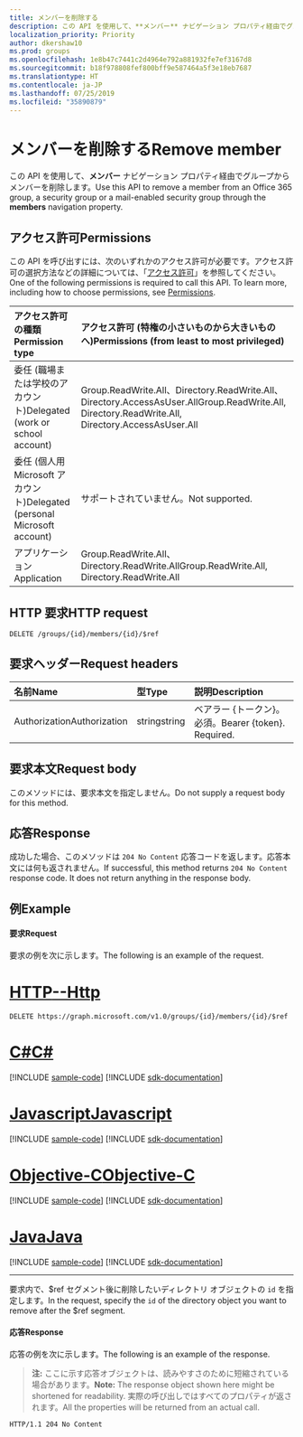 ```yaml
---
title: メンバーを削除する
description: この API を使用して、**メンバー** ナビゲーション プロパティ経由でグループからメンバーを削除します。
localization_priority: Priority
author: dkershaw10
ms.prod: groups
ms.openlocfilehash: 1e8b47c7441c2d4964e792a881932fe7ef3167d8
ms.sourcegitcommit: b18f978808fef800bff9e587464a5f3e18eb7687
ms.translationtype: HT
ms.contentlocale: ja-JP
ms.lasthandoff: 07/25/2019
ms.locfileid: "35890879"
---
```

# <a name="remove-member"></a><span data-ttu-id="6701d-103">メンバーを削除する</span><span class="sxs-lookup"><span data-stu-id="6701d-103">Remove member</span></span>
<span data-ttu-id="6701d-104">この API を使用して、**メンバー** ナビゲーション プロパティ経由でグループからメンバーを削除します。</span><span class="sxs-lookup"><span data-stu-id="6701d-104">Use this API to remove a member from an Office 365 group, a security group or a mail-enabled security group through the **members** navigation property.</span></span>

## <a name="permissions"></a><span data-ttu-id="6701d-105">アクセス許可</span><span class="sxs-lookup"><span data-stu-id="6701d-105">Permissions</span></span>
<span data-ttu-id="6701d-p101">この API を呼び出すには、次のいずれかのアクセス許可が必要です。アクセス許可の選択方法などの詳細については、「[アクセス許可](/graph/permissions-reference)」を参照してください。</span><span class="sxs-lookup"><span data-stu-id="6701d-p101">One of the following permissions is required to call this API. To learn more, including how to choose permissions, see [Permissions](/graph/permissions-reference).</span></span>

|<span data-ttu-id="6701d-108">アクセス許可の種類</span><span class="sxs-lookup"><span data-stu-id="6701d-108">Permission type</span></span>      | <span data-ttu-id="6701d-109">アクセス許可 (特権の小さいものから大きいものへ)</span><span class="sxs-lookup"><span data-stu-id="6701d-109">Permissions (from least to most privileged)</span></span>              |
|:--------------------|:---------------------------------------------------------|
|<span data-ttu-id="6701d-110">委任 (職場または学校のアカウント)</span><span class="sxs-lookup"><span data-stu-id="6701d-110">Delegated (work or school account)</span></span> | <span data-ttu-id="6701d-111">Group.ReadWrite.All、Directory.ReadWrite.All、Directory.AccessAsUser.All</span><span class="sxs-lookup"><span data-stu-id="6701d-111">Group.ReadWrite.All, Directory.ReadWrite.All, Directory.AccessAsUser.All</span></span> |
|<span data-ttu-id="6701d-112">委任 (個人用 Microsoft アカウント)</span><span class="sxs-lookup"><span data-stu-id="6701d-112">Delegated (personal Microsoft account)</span></span> | <span data-ttu-id="6701d-113">サポートされていません。</span><span class="sxs-lookup"><span data-stu-id="6701d-113">Not supported.</span></span> |
|<span data-ttu-id="6701d-114">アプリケーション</span><span class="sxs-lookup"><span data-stu-id="6701d-114">Application</span></span> | <span data-ttu-id="6701d-115">Group.ReadWrite.All、Directory.ReadWrite.All</span><span class="sxs-lookup"><span data-stu-id="6701d-115">Group.ReadWrite.All, Directory.ReadWrite.All</span></span> |

## <a name="http-request"></a><span data-ttu-id="6701d-116">HTTP 要求</span><span class="sxs-lookup"><span data-stu-id="6701d-116">HTTP request</span></span>
<!-- { "blockType": "ignored" } -->
```http
DELETE /groups/{id}/members/{id}/$ref
```

## <a name="request-headers"></a><span data-ttu-id="6701d-117">要求ヘッダー</span><span class="sxs-lookup"><span data-stu-id="6701d-117">Request headers</span></span>
| <span data-ttu-id="6701d-118">名前</span><span class="sxs-lookup"><span data-stu-id="6701d-118">Name</span></span>       | <span data-ttu-id="6701d-119">型</span><span class="sxs-lookup"><span data-stu-id="6701d-119">Type</span></span> | <span data-ttu-id="6701d-120">説明</span><span class="sxs-lookup"><span data-stu-id="6701d-120">Description</span></span>|
|:---------------|:--------|:----------|
| <span data-ttu-id="6701d-121">Authorization</span><span class="sxs-lookup"><span data-stu-id="6701d-121">Authorization</span></span>  | <span data-ttu-id="6701d-122">string</span><span class="sxs-lookup"><span data-stu-id="6701d-122">string</span></span>  | <span data-ttu-id="6701d-p102">ベアラー {トークン}。必須。</span><span class="sxs-lookup"><span data-stu-id="6701d-p102">Bearer {token}. Required.</span></span> |

## <a name="request-body"></a><span data-ttu-id="6701d-125">要求本文</span><span class="sxs-lookup"><span data-stu-id="6701d-125">Request body</span></span>
<span data-ttu-id="6701d-126">このメソッドには、要求本文を指定しません。</span><span class="sxs-lookup"><span data-stu-id="6701d-126">Do not supply a request body for this method.</span></span>

## <a name="response"></a><span data-ttu-id="6701d-127">応答</span><span class="sxs-lookup"><span data-stu-id="6701d-127">Response</span></span>
<span data-ttu-id="6701d-p103">成功した場合、このメソッドは `204 No Content` 応答コードを返します。応答本文には何も返されません。</span><span class="sxs-lookup"><span data-stu-id="6701d-p103">If successful, this method returns `204 No Content` response code. It does not return anything in the response body.</span></span>

## <a name="example"></a><span data-ttu-id="6701d-130">例</span><span class="sxs-lookup"><span data-stu-id="6701d-130">Example</span></span>
#### <a name="request"></a><span data-ttu-id="6701d-131">要求</span><span class="sxs-lookup"><span data-stu-id="6701d-131">Request</span></span>
<span data-ttu-id="6701d-132">要求の例を次に示します。</span><span class="sxs-lookup"><span data-stu-id="6701d-132">The following is an example of the request.</span></span>

# <a name="httptabhttp"></a>[<span data-ttu-id="6701d-133">HTTP</span><span class="sxs-lookup"><span data-stu-id="6701d-133">--Http</span></span>](#tab/http)
<!-- {
  "blockType": "request",
  "name": "delete_member_from_group"
}-->
```http
DELETE https://graph.microsoft.com/v1.0/groups/{id}/members/{id}/$ref
```
# <a name="ctabcsharp"></a>[<span data-ttu-id="6701d-134">C#</span><span class="sxs-lookup"><span data-stu-id="6701d-134">C#</span></span>](#tab/csharp)
[!INCLUDE [sample-code](../includes/snippets/csharp/delete-member-from-group-csharp-snippets.md)]
[!INCLUDE [sdk-documentation](../includes/snippets/snippets-sdk-documentation-link.md)]

# <a name="javascripttabjavascript"></a>[<span data-ttu-id="6701d-135">Javascript</span><span class="sxs-lookup"><span data-stu-id="6701d-135">Javascript</span></span>](#tab/javascript)
[!INCLUDE [sample-code](../includes/snippets/javascript/delete-member-from-group-javascript-snippets.md)]
[!INCLUDE [sdk-documentation](../includes/snippets/snippets-sdk-documentation-link.md)]

# <a name="objective-ctabobjc"></a>[<span data-ttu-id="6701d-136">Objective-C</span><span class="sxs-lookup"><span data-stu-id="6701d-136">Objective-C</span></span>](#tab/objc)
[!INCLUDE [sample-code](../includes/snippets/objc/delete-member-from-group-objc-snippets.md)]
[!INCLUDE [sdk-documentation](../includes/snippets/snippets-sdk-documentation-link.md)]

# <a name="javatabjava"></a>[<span data-ttu-id="6701d-137">Java</span><span class="sxs-lookup"><span data-stu-id="6701d-137">Java</span></span>](#tab/java)
[!INCLUDE [sample-code](../includes/snippets/java/delete-member-from-group-java-snippets.md)]
[!INCLUDE [sdk-documentation](../includes/snippets/snippets-sdk-documentation-link.md)]

---

<span data-ttu-id="6701d-138">要求内で、$ref セグメント後に削除したいディレクトリ オブジェクトの `id` を指定します。</span><span class="sxs-lookup"><span data-stu-id="6701d-138">In the request, specify the `id` of the directory object you want to remove after the $ref segment.</span></span>

#### <a name="response"></a><span data-ttu-id="6701d-139">応答</span><span class="sxs-lookup"><span data-stu-id="6701d-139">Response</span></span>
<span data-ttu-id="6701d-140">応答の例を次に示します。</span><span class="sxs-lookup"><span data-stu-id="6701d-140">The following is an example of the response.</span></span>
><span data-ttu-id="6701d-141">**注:** ここに示す応答オブジェクトは、読みやすさのために短縮されている場合があります。</span><span class="sxs-lookup"><span data-stu-id="6701d-141">**Note:** The response object shown here might be shortened for readability.</span></span> <span data-ttu-id="6701d-142">実際の呼び出しではすべてのプロパティが返されます。</span><span class="sxs-lookup"><span data-stu-id="6701d-142">All the properties will be returned from an actual call.</span></span>
<!-- {
  "blockType": "response",
  "truncated": true,
  "@odata.type": "microsoft.graph.directoryObject"
} -->
```http
HTTP/1.1 204 No Content
```

<!-- uuid: 8fcb5dbc-d5aa-4681-8e31-b001d5168d79
2015-10-25 14:57:30 UTC -->
<!-- {
  "type": "#page.annotation",
  "description": "Create member",
  "keywords": "",
  "section": "documentation",
  "tocPath": "",
  "suppressions": [
  ]
}-->
